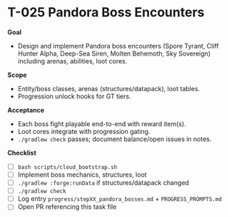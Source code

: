 # T-025 Pandora Boss Encounters

**Goal**
- Design and implement Pandora boss encounters (Spore Tyrant, Cliff Hunter Alpha, Deep-Sea Siren, Molten Behemoth, Sky Sovereign) including arenas, abilities, loot cores.

**Scope**
- Entity/boss classes, arenas (structures/datapack), loot tables.
- Progression unlock hooks for GT tiers.

**Acceptance**
- Each boss fight playable end-to-end with reward item(s).
- Loot cores integrate with progression gating.
- `./gradlew check` passes; document balance/open issues in notes.

**Checklist**
- [ ] `bash scripts/cloud_bootstrap.sh`
- [ ] Implement boss mechanics, structures, loot
- [ ] `./gradlew :forge:runData` if structures/datapack changed
- [ ] `./gradlew check`
- [ ] Log entry `progress/stepXX_pandora_bosses.md` + `PROGRESS_PROMPTS.md`
- [ ] Open PR referencing this task file
